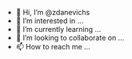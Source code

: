 - 👋 Hi, I’m @zdanevichs
- 👀 I’m interested in ...
- 🌱 I’m currently learning ...
- 💞️ I’m looking to collaborate on ...
- 📫 How to reach me ...

<!---
zdanevichs/zdanevichs is a ✨ special ✨ repository because its `README.md` (this file) appears on your GitHub profile.
You can click the Preview link to take a look at your changes.
--->
